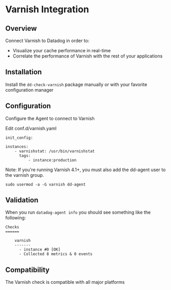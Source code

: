 # Varnish Integration

## Overview

Connect Varnish to Datadog in order to:

* Visualize your cache performance in real-time
* Correlate the performance of Varnish with the rest of your applications

## Installation

Install the `dd-check-varnish` package manually or with your favorite configuration manager

## Configuration

Configure the Agent to connect to Varnish

Edit conf.d/varnish.yaml
```
init_config:

instances:
    - varnishstat: /usr/bin/varnishstat
      tags:
          - instance:production
```

Note: If you're running Varnish 4.1+, you must also add the dd-agent user to the varnish group.
```
sudo usermod -a -G varnish dd-agent
```

## Validation

When you run `datadog-agent info` you should see something like the following:

    Checks
    ======

        varnish
        -------
          - instance #0 [OK]
          - Collected 8 metrics & 0 events

## Compatibility

The Varnish check is compatible with all major platforms
